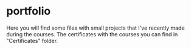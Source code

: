 # portfolio
Here you will find some files with small projects that I've recently made during the courses.
The certificates with the courses you can find in "Certificates" folder.
